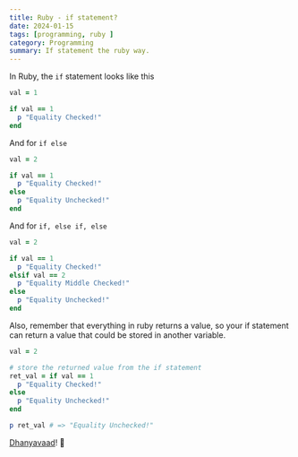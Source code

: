 ```yaml
---
title: Ruby - if statement?
date: 2024-01-15
tags: [programming, ruby ]
category: Programming
summary: If statement the ruby way.
---
```


In Ruby, the `if` statement looks like this

```ruby
val = 1

if val == 1
  p "Equality Checked!"
end

```

And for `if else`

```ruby
val = 2

if val == 1
  p "Equality Checked!"
else
  p "Equality Unchecked!"
end
```

And for `if, else if, else`

```ruby
val = 2

if val == 1
  p "Equality Checked!"
elsif val == 2
  p "Equality Middle Checked!"
else
  p "Equality Unchecked!"
end
```

Also, remember that everything in ruby returns a value, so your if statement can return a value that could be stored in another variable.

```ruby
val = 2

# store the returned value from the if statement
ret_val = if val == 1
  p "Equality Checked!"
else
  p "Equality Unchecked!"
end

p ret_val # => "Equality Unchecked!"
```



[Dhanyavaad](https://translate.google.com/#view=home&op=translate&sl=en&tl=hi&text=Thank%20you)! 🙇

